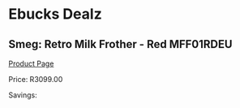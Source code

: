 
# Ebucks Dealz
## Smeg: Retro Milk Frother - Red MFF01RDEU
[Product Page](https://www.ebucks.com/web/shop/productSelected.do?prodId=1169582706&catId=704984897)

Price: R3099.00

Savings: 


	